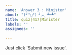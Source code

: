 ```yaml
---
name: 'Answer 3 : Minister'
about: "(╯°□°）╯︵ ┻━┻"
title: quiz|417|Minister
labels: ''
assignees: ''

---
```


Just click 'Submit new issue'.
